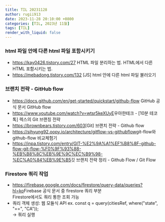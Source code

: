 ```yaml
---
title: TIL 20231128
author: rugii913
date: 2023-11-28 20:10:00 +0800
categories: [TIL, 2023년 11월]
tags: [TIL]
render_with_liquid: false
---
```


### html 파일 안에 다른 html 파일 포함시키기
- <https://kay0426.tistory.com/27> HTML 파일 분리하는 법. HTML에서 다른 HTML 포함시키는 법.
- <https://mebadong.tistory.com/132> [JS] html 안에 다른 html 파일 불러오기

### 브랜치 전략 - GitHub flow
- <https://docs.github.com/en/get-started/quickstart/github-flow> GitHub 공식 문서 GitHub flow
- <https://www.youtube.com/watch?v=wtsr5keXUyE>우아한테크 - [10분 테코톡] 렉스의 Git 브랜칭 전략
- <https://brownbears.tistory.com/603>[Git] 브랜치 전략 - Github flow
- <https://sihyung92.oopy.io/architecture/gitflow-vs-githubflow>git-flow와 github-flow 비교체험기
- <https://inpa.tistory.com/entry/GIT-%E2%9A%A1%EF%B8%8F-github-flow-git-flow-%F0%9F%93%88-%EB%B8%8C%EB%9E%9C%EC%B9%98-%EC%A0%84%EB%9E%B5>깃 브랜치 전략 정리 - Github Flow / Git Flow

### Firestore 쿼리 작업
- <https://firebase.google.com/docs/firestore/query-data/queries?hl=ko>Firebase 공식 문서 중 firestore 쿼리 부분  
  Firestore에서도 쿼리 통한 조회 가능
- 쿼리 객체 생성: 웹 모듈식 API ex. const q = query(citiesRef, where("state", "==", "CA"));  
  -> 쿼리 실행